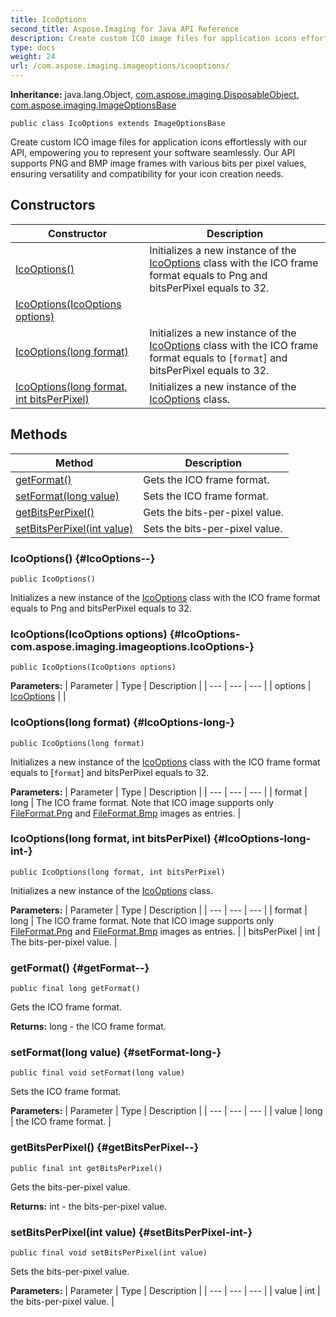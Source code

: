 ```yaml
---
title: IcoOptions
second_title: Aspose.Imaging for Java API Reference
description: Create custom ICO image files for application icons effortlessly with our API empowering you to represent your software seamlessly.
type: docs
weight: 24
url: /com.aspose.imaging.imageoptions/icooptions/
---
```

**Inheritance:**
java.lang.Object, [com.aspose.imaging.DisposableObject](../../com.aspose.imaging/disposableobject), [com.aspose.imaging.ImageOptionsBase](../../com.aspose.imaging/imageoptionsbase)
```
public class IcoOptions extends ImageOptionsBase
```

Create custom ICO image files for application icons effortlessly with our API, empowering you to represent your software seamlessly. Our API supports PNG and BMP image frames with various bits per pixel values, ensuring versatility and compatibility for your icon creation needs.
## Constructors

| Constructor | Description |
| --- | --- |
| [IcoOptions()](#IcoOptions--) | Initializes a new instance of the [IcoOptions](../../com.aspose.imaging.imageoptions/icooptions) class with the ICO frame format equals to Png and bitsPerPixel equals to 32. |
| [IcoOptions(IcoOptions options)](#IcoOptions-com.aspose.imaging.imageoptions.IcoOptions-) |  |
| [IcoOptions(long format)](#IcoOptions-long-) | Initializes a new instance of the [IcoOptions](../../com.aspose.imaging.imageoptions/icooptions) class with the ICO frame format equals to [`format`] and bitsPerPixel equals to 32. |
| [IcoOptions(long format, int bitsPerPixel)](#IcoOptions-long-int-) | Initializes a new instance of the [IcoOptions](../../com.aspose.imaging.imageoptions/icooptions) class. |
## Methods

| Method | Description |
| --- | --- |
| [getFormat()](#getFormat--) | Gets the ICO frame format. |
| [setFormat(long value)](#setFormat-long-) | Sets the ICO frame format. |
| [getBitsPerPixel()](#getBitsPerPixel--) | Gets the bits-per-pixel value. |
| [setBitsPerPixel(int value)](#setBitsPerPixel-int-) | Sets the bits-per-pixel value. |
### IcoOptions() {#IcoOptions--}
```
public IcoOptions()
```


Initializes a new instance of the [IcoOptions](../../com.aspose.imaging.imageoptions/icooptions) class with the ICO frame format equals to Png and bitsPerPixel equals to 32.

### IcoOptions(IcoOptions options) {#IcoOptions-com.aspose.imaging.imageoptions.IcoOptions-}
```
public IcoOptions(IcoOptions options)
```


**Parameters:**
| Parameter | Type | Description |
| --- | --- | --- |
| options | [IcoOptions](../../com.aspose.imaging.imageoptions/icooptions) |  |

### IcoOptions(long format) {#IcoOptions-long-}
```
public IcoOptions(long format)
```


Initializes a new instance of the [IcoOptions](../../com.aspose.imaging.imageoptions/icooptions) class with the ICO frame format equals to [`format`] and bitsPerPixel equals to 32.

**Parameters:**
| Parameter | Type | Description |
| --- | --- | --- |
| format | long | The ICO frame format. Note that ICO image supports only [FileFormat.Png](../../com.aspose.imaging/fileformat\#Png) and [FileFormat.Bmp](../../com.aspose.imaging/fileformat\#Bmp) images as entries. |

### IcoOptions(long format, int bitsPerPixel) {#IcoOptions-long-int-}
```
public IcoOptions(long format, int bitsPerPixel)
```


Initializes a new instance of the [IcoOptions](../../com.aspose.imaging.imageoptions/icooptions) class.

**Parameters:**
| Parameter | Type | Description |
| --- | --- | --- |
| format | long | The ICO frame format. Note that ICO image supports only [FileFormat.Png](../../com.aspose.imaging/fileformat\#Png) and [FileFormat.Bmp](../../com.aspose.imaging/fileformat\#Bmp) images as entries. |
| bitsPerPixel | int | The bits-per-pixel value. |

### getFormat() {#getFormat--}
```
public final long getFormat()
```


Gets the ICO frame format.

**Returns:**
long - the ICO frame format.
### setFormat(long value) {#setFormat-long-}
```
public final void setFormat(long value)
```


Sets the ICO frame format.

**Parameters:**
| Parameter | Type | Description |
| --- | --- | --- |
| value | long | the ICO frame format. |

### getBitsPerPixel() {#getBitsPerPixel--}
```
public final int getBitsPerPixel()
```


Gets the bits-per-pixel value.

**Returns:**
int - the bits-per-pixel value.
### setBitsPerPixel(int value) {#setBitsPerPixel-int-}
```
public final void setBitsPerPixel(int value)
```


Sets the bits-per-pixel value.

**Parameters:**
| Parameter | Type | Description |
| --- | --- | --- |
| value | int | the bits-per-pixel value. |

